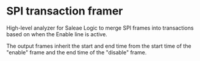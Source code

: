 # SPI transaction framer

High-level analyzer for Saleae Logic to merge SPI frames into transactions based on when the Enable line is active.

The output frames inherit the start and end time from the start time of the "enable" frame
and the end time of the "disable" frame.

